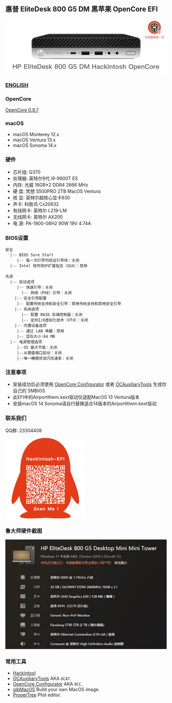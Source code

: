 ## 惠普 EliteDesk 800 G5 DM 黑苹果 OpenCore EFI

![image](ScreenShot/HP800G4DM.png)

### [ENGLISH](README.EN.md)

### OpenCore

[OpenCore 0.9.7](https://github.com/acidanthera/OpenCorePkg)

### macOS

- macOS Monterey 12.x
- macOS Ventura   13.x 
- macOS Sonoma  14.x 

### 硬件

- 芯片组: Q370
- 处理器: 英特尔9代 i9-9900T ES
- 内存: 光威 16GB*2 DDR4 2666 MHz
- 硬   盘: 梵想 S500PRO 2TB MacOS Ventura
- 核   显: 英特尔超核心显卡630
- 声卡: 科胜讯 Cx20632
- 有线网卡: 英特尔 L219-LM
- 无线网卡: 英特尔 AX200
- 电   源: PA-1900-08H2 90W 19V 4.74A

### BIOS设置

```
安全
  |-- BIOS Sure Start
     |-- 每一次引导均验证引导块：关闭
  |-- Intel 软件防护扩展指含（SGX）：禁用
  
先进  
  |-- 启动选项
     |-- 快速引导：关闭
	   |-- 网络（PXE）引导：关闭
	|-- 安全引导配置
     |-- 配置传统支持和安全引导：禁用传统支持和禁用安全引导
	|-- 系统选项
	   |-- 配置 RAID 存储控制器：关闭
	   |-- 定向I/O虚拟化技术（VTd）：关闭
	|-- 内置设备选项
     |-- 通过 LAN 唤醒：禁用
     |-- 显存大小:64 MB
  |-- 电源管理选项
     |--S5 最大节能：关闭
     |--从键盘端口启动：关闭
     |--唯一睡眠状态闪烁速率：关闭

```

### 注意事项

 - 安装成功后必须使用 [OpenCore Configurator](https://mackie100projects.altervista.org/opencore-configurator/) 或者 [OCAuxiliaryTools](https://github.com/ic005k/OCAuxiliaryTools) 生成你自己的 SMBIOS
 - 此EFI中的AirportItlwm.kext驱动仅适配MacOS 13 Ventura版本
 - 安装macOS 14 Sonoma请自行替换适合14版本的AirportItlwm.kext驱动


### 联系我们

QQ群: 23304408

![image](ScreenShot/QRCode.png)

### 鲁大师硬件截图

![image](ScreenShot/masterLu.png)

### 常用工具

- [Hackintool](https://github.com/headkaze/Hackintool) 
- [OCAuxiliaryTools](https://github.com/ic005k/OCAuxiliaryTools) AKA `OCAT`.
- [OpenCore Configurator](https://mackie100projects.altervista.org/opencore-configurator/) AKA `OCC`.
- [gibMacOS](https://github.com/corpnewt/gibMacOS) Build your own MacOS image.
- [ProperTree](https://github.com/corpnewt/ProperTree) Plist editor.